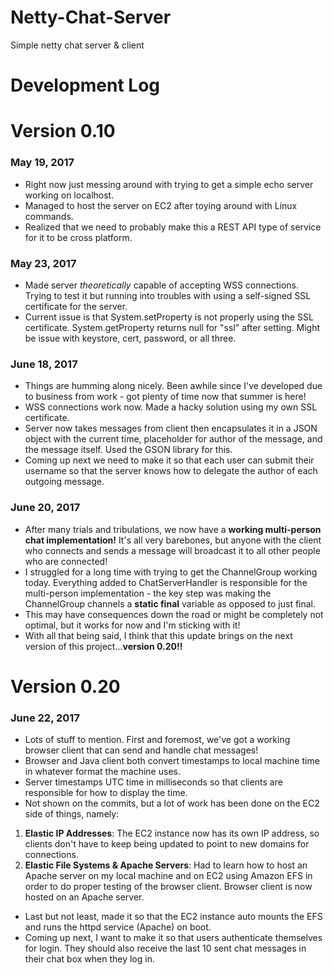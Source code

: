 # Netty-Chat-Server
Simple netty chat server &amp; client

# Development Log

# Version 0.10 
### May 19, 2017
 - Right now just messing around with trying to get a simple echo server working on localhost.
 - Managed to host the server on EC2 after toying around with Linux commands.
 - Realized that we need to probably make this a REST API type of service for it to be cross platform.

### May 23, 2017
 - Made server *theoretically* capable of accepting WSS connections. Trying to test it but running into troubles with using a self-signed  SSL certificate for the server.
 - Current issue is that System.setProperty is not properly using the SSL certificate. System.getProperty returns null for "ssl" after setting. Might be issue with keystore, cert, password, or all three.

### June 18, 2017
 - Things are humming along nicely. Been awhile since I've developed due to business from work - got plenty of time now that summer is here!
 - WSS connections work now. Made a hacky solution using my own SSL certificate.
 - Server now takes messages from client then encapsulates it in a JSON object with the current time, placeholder for author of the message, and the message itself. Used the GSON library for this.
 - Coming up next we need to make it so that each user can submit their username so that the server knows how to delegate the author of each outgoing message. 
 
### June 20, 2017
 - After many trials and tribulations, we now have a **working multi-person chat implementation!** It's all very barebones, but anyone with the client who connects and sends a message will broadcast it to all other people who are connected!
 - I struggled for a long time with trying to get the ChannelGroup working today. Everything added to ChatServerHandler is responsible for the multi-person implementation - the key step was making the ChannelGroup channels a **static final** variable as opposed to just final. 
 - This may have consequences down the road or might be completely not optimal, but it works for now and I'm sticking with it!
 - With all that being said, I think that this update brings on the next version of this project...**version 0.20!!**
 
 # Version 0.20

### June 22, 2017
 - Lots of stuff to mention. First and foremost, we've got a working browser client that can send and handle chat messages! 
 - Browser and Java client both convert timestamps to local machine time in whatever format the machine uses.
 - Server timestamps UTC time in milliseconds so that clients are responsible for how to display the time.
 - Not shown on the commits, but a lot of work has been done on the EC2 side of things, namely:
 1. **Elastic IP Addresses**: The EC2 instance now has its own IP address, so clients don't have to keep being updated to point to new domains for connections.
 2. **Elastic File Systems & Apache Servers**: Had to learn how to host an Apache server on my local machine and on EC2 using Amazon EFS in order to do proper testing of the browser client. Browser client is now hosted on an Apache server.
 - Last but not least, made it so that the EC2 instance auto mounts the EFS and runs the httpd service (Apache) on boot.
 - Coming up next, I want to make it so that users authenticate themselves for login. They should also receive the last 10 sent chat messages in their chat box when they log in.
 
